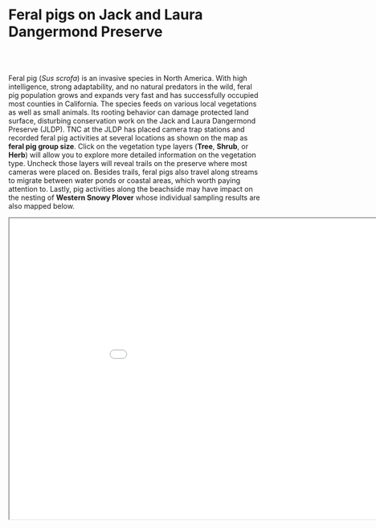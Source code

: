 # Feral pigs on Jack and Laura Dangermond Preserve

<br><br>

Feral pig (*Sus scrofa*) is an invasive species in North America. With high intelligence, strong adaptability, and no natural predators in the wild, feral pig population grows and expands very fast and has successfully occupied most counties in California. The species feeds on various local vegetations as well as small animals. Its rooting behavior can damage protected land surface, disturbing conservation work on the Jack and Laura Dangermond Preserve (JLDP). TNC at the JLDP has placed camera trap stations and recorded feral pig activities at several locations as shown on the map as **feral pig group size**. Click on the vegetation type layers (**Tree**, **Shrub**, or **Herb**) will allow you to explore more detailed information on the vegetation type. Uncheck those layers will reveal trails on the preserve where most cameras were placed on. Besides trails, feral pigs also travel along streams to migrate between water ponds or coastal areas, which worth paying attention to. Lastly, pig activities along the beachside may have impact on the nesting of **Western Snowy Plover** whose individual sampling results are also mapped below.



<iframe src="asst2/feralpigs_JLDP/index.html" height=600 width=1000></iframe>
